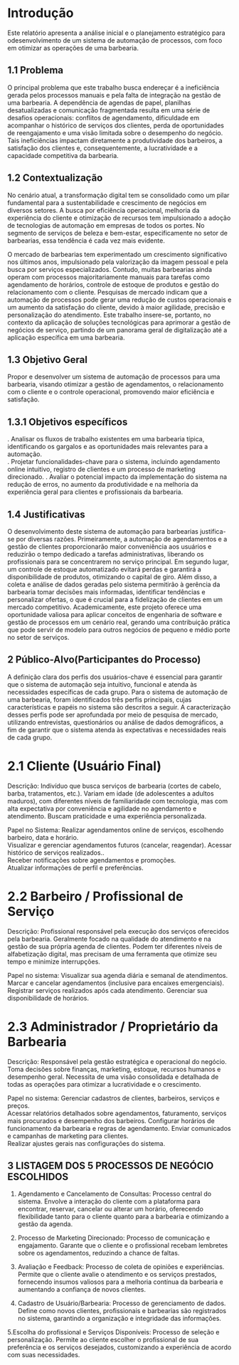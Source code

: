 # Introdução

Este relatório apresenta a análise inicial e o planejamento estratégico para odesenvolvimento de um sistema de automação de processos, com foco em otimizar as operações de uma barbearia.

## 1.1 Problema 

O principal problema que este trabalho busca endereçar é a ineficiência gerada pelos processos manuais e pela falta de integração na gestão de uma barbearia. A dependência de agendas de papel, planilhas desatualizadas e comunicação fragmentada resulta em uma série de desafios operacionais: conflitos de agendamento, dificuldade em acompanhar o histórico de serviços dos clientes, perda de oportunidades de reengajamento e uma visão limitada sobre o desempenho do negócio. Tais ineficiências impactam diretamente a produtividade dos barbeiros, a satisfação dos clientes e, consequentemente, a lucratividade e a capacidade competitiva da barbearia.

## 1.2 Contextualização

No cenário atual, a transformação digital tem se consolidado como um pilar fundamental para a sustentabilidade e crescimento de negócios em diversos setores. A busca por eficiência operacional, melhoria da experiência do cliente e otimização de recursos tem impulsionado a adoção de tecnologias de automação em empresas de todos os portes. No segmento de serviços de beleza e bem-estar, especificamente no setor de barbearias, essa tendência é cada vez mais evidente. 

O mercado de barbearias tem experimentado um crescimento significativo nos últimos anos, impulsionado pela valorização da imagem pessoal e pela busca por serviços especializados. Contudo, muitas barbearias ainda operam com processos majoritariamente manuais para tarefas como agendamento de horários, controle de estoque de produtos e  gestão do relacionamento com o cliente. Pesquisas de mercado indicam que a automação de processos pode gerar uma redução de custos operacionais e um aumento da satisfação do cliente, devido à maior agilidade, precisão e personalização do atendimento. Este trabalho insere-se, portanto, no contexto da aplicação de soluções tecnológicas para aprimorar a gestão de negócios de serviço, partindo de um panorama geral de digitalização até a aplicação específica em uma barbearia.

## 1.3 Objetivo Geral

Propor e desenvolver um sistema de automação de processos para uma barbearia, visando otimizar a gestão de agendamentos, o relacionamento com o cliente e o controle operacional, promovendo maior eficiência e satisfação.

## 1.3.1 Objetivos específicos

. Analisar os fluxos de trabalho existentes em uma barbearia típica, identificando os gargalos e as oportunidades mais relevantes para a automação.  
. Projetar funcionalidades-chave para o sistema, incluindo agendamento online intuitivo, registro de clientes e um processo de marketing direcionado.
. Avaliar o potencial impacto da implementação do sistema na redução de erros, no aumento da produtividade e na melhoria da experiência geral para clientes e profissionais da barbearia.

 
## 1.4 Justificativas

O desenvolvimento deste sistema de automação para barbearias justifica-se por diversas razões. Primeiramente, a automação de agendamentos e a gestão de clientes proporcionarão maior conveniência aos usuários e reduzirão o tempo dedicado a tarefas administrativas, liberando os profissionais para se concentrarem no serviço principal. Em segundo lugar, um controle de estoque automatizado evitará perdas e garantirá a disponibilidade de produtos, otimizando o capital de giro. 
Além disso, a coleta e análise de dados geradas pelo sistema permitirão à gerência da barbearia tomar decisões mais informadas, identificar tendências e personalizar ofertas, o que é crucial para a fidelização de clientes em um mercado competitivo. Academicamente, este projeto oferece uma oportunidade valiosa para aplicar conceitos de engenharia de software e gestão de processos em um cenário real, gerando uma contribuição prática que pode servir de modelo para outros negócios de pequeno e médio porte no setor de serviços.


## 2 Público-Alvo(Participantes do Processo)

A definição clara dos perfis dos usuários-chave é essencial para garantir que o sistema de automação seja intuitivo, funcional e atenda às necessidades específicas de cada grupo. Para o sistema de automação de uma barbearia, foram identificados três perfis principais, cujas características e papéis no sistema são descritos a seguir. A caracterização desses perfis pode ser aprofundada por meio de pesquisa de mercado, utilizando entrevistas, questionários ou análise de dados demográficos, a fim de garantir que o sistema atenda às expectativas e necessidades reais de cada grupo.


# 2.1 Cliente (Usuário Final) 

Descrição: Indivíduo que busca serviços de barbearia (cortes de cabelo, barba, tratamentos, etc.). Variam em idade (de adolescentes a adultos maduros), com diferentes níveis de familiaridade com tecnologia, mas com alta expectativa por conveniência e agilidade no agendamento e atendimento. Buscam praticidade e uma experiência personalizada.

Papel no Sistema: Realizar agendamentos online de serviços, escolhendo barbeiro, data e horário.  
Visualizar e gerenciar agendamentos futuros (cancelar, reagendar).
Acessar histórico de serviços realizados..  
Receber notificações sobre agendamentos e promoções.  
Atualizar informações de perfil e preferências.

# 2.2 Barbeiro / Profissional de Serviço

Descrição: Profissional responsável pela execução dos serviços oferecidos pela barbearia. Geralmente focado na qualidade do atendimento e na gestão de sua própria agenda de clientes. Podem ter diferentes níveis de alfabetização digital, mas precisam de uma ferramenta que otimize seu tempo e minimize interrupções.

Papel no sistema: Visualizar sua agenda diária e semanal de atendimentos.
Marcar e cancelar agendamentos (inclusive para encaixes emergenciais). 
Registrar serviços realizados após cada atendimento. 
Gerenciar sua disponibilidade de horários.

# 2.3 Administrador / Proprietário da Barbearia

Descrição: Responsável pela gestão estratégica e operacional do negócio. Toma decisões sobre finanças, marketing, estoque, recursos humanos e desempenho geral. Necessita de uma visão consolidada e detalhada de todas as operações para otimizar a lucratividade e o crescimento.

Papel no sistema: Gerenciar cadastros de clientes, barbeiros, serviços e preços.  
Acessar relatórios detalhados sobre agendamentos, faturamento, serviços mais procurados e desempenho dos barbeiros.
Configurar horários de funcionamento da barbearia e regras de agendamento.
Enviar comunicados e campanhas de marketing para clientes.  
Realizar ajustes gerais nas configurações do sistema.

## 3 LISTAGEM DOS 5 PROCESSOS DE NEGÓCIO ESCOLHIDOS

1. Agendamento e Cancelamento de Consultas: Processo central do sistema. Envolve a interação do cliente com a plataforma para encontrar, reservar, cancelar ou alterar um horário, oferecendo flexibilidade tanto para o cliente quanto para a barbearia e otimizando a gestão da agenda.
   
2. Processo de Marketing Direcionado: Processo de comunicação e engajamento. Garante que o cliente e o profissional recebam lembretes sobre os agendamentos, reduzindo a chance de faltas.

3. Avaliação e Feedback: Processo de coleta de opiniões e experiências. Permite que o cliente avalie o atendimento e os serviços prestados, fornecendo insumos valiosos para a melhoria contínua da barbearia e aumentando a confiança de novos clientes.
   
4. Cadastro de Usuário/Barbearia: Processo de gerenciamento de dados. Define como novos clientes, profissionais e barbearias são registrados no sistema, garantindo a organização e integridade das informações.

5.Escolha do profissional e Serviços Disponíveis: Processo de seleção e personalização. Permite ao cliente escolher o profissional de sua preferência e os serviços desejados, customizando a experiência de acordo com suas necessidades.







